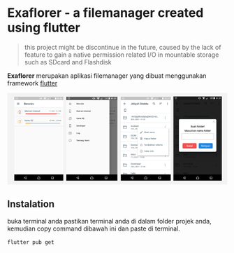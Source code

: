 # Exaflorer - a filemanager created using flutter 

> this project might be discontinue in the future, caused by the lack of feature to gain a native permission related I/O in mountable storage such as SDcard and Flashdisk 

**Exaflorer** merupakan aplikasi filemanager yang dibuat menggunakan framework [flutter](www.flutter.com)

<img src="screens/screen.png" />

## Instalation

buka terminal anda pastikan terminal anda di dalam folder projek anda, kemudian copy command dibawah ini dan paste di terminal.

    flutter pub get




